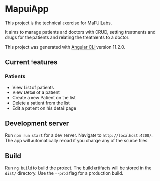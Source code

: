 # MapuiApp

This project is the technical exercise for MaPUILabs.

It aims to manage patients and doctors with CRUD, setting treatments and drugs for the patients and relating the treatments to a doctor.

This project was generated with [Angular CLI](https://github.com/angular/angular-cli) version 11.2.0.

## Current features

### Patients
- View List of patients
- View Detail of a patient
- Create a new Patient on the list
- Delete a patient from the list
- Edit a patient on his detail page

## Development server

Run `npm run start` for a dev server. Navigate to `http://localhost:4200/`. The app will automatically reload if you change any of the source files.

## Build

Run `ng build` to build the project. The build artifacts will be stored in the `dist/` directory. Use the `--prod` flag for a production build.

